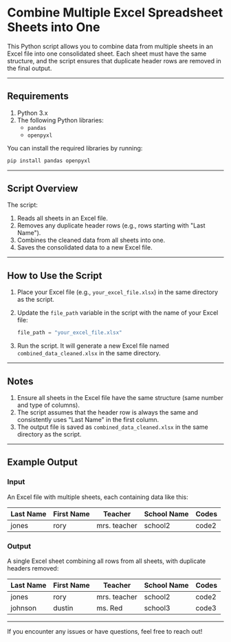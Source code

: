 # Combine Multiple Excel Spreadsheet Sheets into One

This Python script allows you to combine data from multiple sheets in an Excel file into one consolidated sheet. Each sheet must have the same structure, and the script ensures that duplicate header rows are removed in the final output.

---

## Requirements

1. Python 3.x
2. The following Python libraries:
   - `pandas`
   - `openpyxl`

You can install the required libraries by running:
```bash
pip install pandas openpyxl
```

---

## Script Overview

The script:
1. Reads all sheets in an Excel file.
2. Removes any duplicate header rows (e.g., rows starting with "Last Name").
3. Combines the cleaned data from all sheets into one.
4. Saves the consolidated data to a new Excel file.

---

## How to Use the Script

1. Place your Excel file (e.g., `your_excel_file.xlsx`) in the same directory as the script.

2. Update the `file_path` variable in the script with the name of your Excel file:
   ```python
   file_path = "your_excel_file.xlsx"
   ```

3. Run the script. It will generate a new Excel file named `combined_data_cleaned.xlsx` in the same directory.

---

## Notes

1. Ensure all sheets in the Excel file have the same structure (same number and type of columns).
2. The script assumes that the header row is always the same and consistently uses "Last Name" in the first column.
3. The output file is saved as `combined_data_cleaned.xlsx` in the same directory as the script.

---

## Example Output

### Input
An Excel file with multiple sheets, each containing data like this:

| Last Name | First Name | Teacher      | School Name | Codes |
|-----------|------------|--------------|-------------|-------|
| jones     | rory       | mrs. teacher | school2     | code2 |

### Output
A single Excel sheet combining all rows from all sheets, with duplicate headers removed:

| Last Name | First Name | Teacher      | School Name | Codes |
|-----------|------------|--------------|-------------|-------|
| jones     | rory       | mrs. teacher | school2     | code2 |
| johnson   | dustin     | ms. Red      | school3     | code3 |

---

If you encounter any issues or have questions, feel free to reach out!
